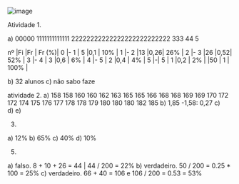 ![image](https://github.com/user-attachments/assets/dc830384-6380-44b5-adbc-f01a6d7c535e)



Atividade 1.

a) 
00000
1111111111111
22222222222222222222222222
333
44
5

nº      |Fi |Fr  | Fr (%)|
0 |- 1  | 5 |0,1 | 10%   |
1 |- 2  |13 |0,26| 26%   |
2 |- 3  |26 |0,52| 52%   |
3 |- 4  | 3 |0,6 | 6%    | 
4 |- 5  | 2 |0,4 | 4%    |
5 |-| 5 | 1 |0,2 | 2%    |
        |50 | 1  | 100%  |
        
        
b) 32 alunos
c) não sabo faze



atividade 2.
a)
158
158
160
160
162
163
165
165
166
168
168
169
169
170
172
172
174
175
176
177
178
178
179
180
180
180
182
185
b) 1,85 -1,58: 0,27
c)  
d)
e)



3)
a) 12%
b) 65%
c) 40%
d) 10%

5)
a) falso. 8 + 10 + 26 = 44 | 44 / 200 = 22% 
b) verdadeiro. 50 / 200 = 0.25 * 100 = 25%
c) verdadeiro. 66 + 40 = 106 e 106 / 200 = 0.53 = 53%
